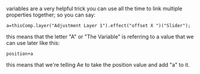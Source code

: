 variables are a very helpful trick you can use all the time to link multiple properties together; so you can say:
```plaintext
a=thisComp.layer("Adjustment Layer 1").effect("offset X ")("Slider");
```
this means that the letter "A" or "The Variable" is referring to a value that we can use later like this: 
```plaintext
position+a
```
this means that we're telling Ae to take the position value and add "a" to it.



